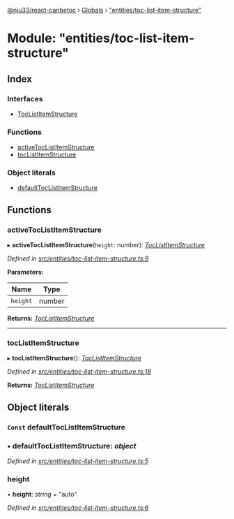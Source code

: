 [@nju33/react-canbetoc](../README.md) › [Globals](../globals.md) › ["entities/toc-list-item-structure"](_entities_toc_list_item_structure_.md)

# Module: "entities/toc-list-item-structure"

## Index

### Interfaces

* [TocListItemStructure](../interfaces/_entities_toc_list_item_structure_.toclistitemstructure.md)

### Functions

* [activeTocListItemStructure](_entities_toc_list_item_structure_.md#activetoclistitemstructure)
* [tocListItemStructure](_entities_toc_list_item_structure_.md#toclistitemstructure)

### Object literals

* [defaultTocListItemStructure](_entities_toc_list_item_structure_.md#const-defaulttoclistitemstructure)

## Functions

###  activeTocListItemStructure

▸ **activeTocListItemStructure**(`height`: number): *[TocListItemStructure](../interfaces/_entities_toc_list_item_structure_.toclistitemstructure.md)*

*Defined in [src/entities/toc-list-item-structure.ts:9](https://github.com/nju33/react-canbetoc/blob/62216a1/src/entities/toc-list-item-structure.ts#L9)*

**Parameters:**

Name | Type |
------ | ------ |
`height` | number |

**Returns:** *[TocListItemStructure](../interfaces/_entities_toc_list_item_structure_.toclistitemstructure.md)*

___

###  tocListItemStructure

▸ **tocListItemStructure**(): *[TocListItemStructure](../interfaces/_entities_toc_list_item_structure_.toclistitemstructure.md)*

*Defined in [src/entities/toc-list-item-structure.ts:18](https://github.com/nju33/react-canbetoc/blob/62216a1/src/entities/toc-list-item-structure.ts#L18)*

**Returns:** *[TocListItemStructure](../interfaces/_entities_toc_list_item_structure_.toclistitemstructure.md)*

## Object literals

### `Const` defaultTocListItemStructure

### ▪ **defaultTocListItemStructure**: *object*

*Defined in [src/entities/toc-list-item-structure.ts:5](https://github.com/nju33/react-canbetoc/blob/62216a1/src/entities/toc-list-item-structure.ts#L5)*

###  height

• **height**: *string* = "auto"

*Defined in [src/entities/toc-list-item-structure.ts:6](https://github.com/nju33/react-canbetoc/blob/62216a1/src/entities/toc-list-item-structure.ts#L6)*
